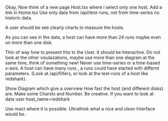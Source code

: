 Okay, Now think of a new page Host.tsx where i select only one host. Add a link in Home.tsx  Use only data from /api/test-runs, not from time-series no historic data.

A user should be see clearly charts to measure the hosts. 

As you can see in the data, a host can have more than 24 runs maybe even on more than one disk. 

Thin of way how to present  this to the User. It should be Interactive. Do not look at the other visulazations, maybe use more than one diagram at the same time, think of something new! 
Never use time-series or a time-based x-axis. A host can have many runs , a runs could have started with differnt parameters. (Look at /api/filters, or look at the test-runs 
of a host like redshark).

Show Diagram which give a overview How fast the host (and different disks) are. Make some Charsts and Number. Be creative. If you want to look at data user host_name=redshark

Use react where it is possible. Ultrathink what a nice and clean Interface would be.
